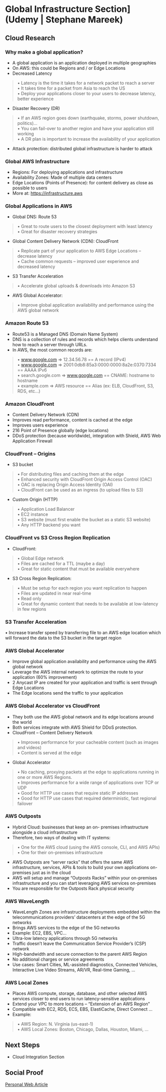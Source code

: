 
# Global Infrastructure Section] (Udemy | Stephane Mareek)

## Cloud Research

### Why make a global application?
- A global application is an application deployed in multiple geographies
- On AWS: this could be Regions and / or Edge Locations
- Decreased Latency
>• Latency is the time it takes for a network packet to reach a server
<br>• It takes time for a packet from Asia to reach the US
<br>• Deploy your applications closer to your users to decrease latency, better experience

- Disaster Recovery (DR)
>• If an AWS region goes down (earthquake, storms, power shutdown, politics)…
<br>• You can fail-over to another region and have your application still working
<br>• A DR plan is important to increase the availability of your application 
- Attack protection: distributed global infrastructure is harder to attack 


### Global AWS Infrastructure 
- Regions: For deploying 
applications and 
infrastructure
- Availability Zones: Made 
of multiple data centers
- Edge Locations (Points 
of Presence): for 
content delivery as 
close as possible to 
users
- More at: https://infrastructure.aws

### Global Applications in AWS
- Global DNS: Route 53
>• Great to route users to the closest deployment with least latency
<br>• Great for disaster recovery strategies

- Global Content Delivery Network (CDN): CloudFront
>• Replicate part of your application to AWS Edge Locations – decrease latency
<br>• Cache common requests – improved user experience and decreased latency

- S3 Transfer Acceleration
>• Accelerate global uploads & downloads into Amazon S3

- AWS Global Accelerator:
>• Improve global application availability and performance using the AWS global 
network

### Amazon Route 53
- Route53 is a Managed DNS (Domain Name System)
- DNS is a collection of rules and records which helps clients understand 
how to reach a server through URLs. 
- In AWS, the most common records are:
>• www.google.com => 12.34.56.78 == A record (IPv4)
<br>• www.google.com => 2001:0db8:85a3:0000:0000:8a2e:0370:7334 == AAAA IPv6
<br>• search.google.com => www.google.com == CNAME: hostname to hostname
<br>• example.com => AWS resource == Alias (ex: ELB, CloudFront, S3, RDS, etc…)


### Amazon CloudFront
- Content Delivery Network (CDN)
- Improves read performance, content 
is cached at the edge
- Improves users experience
- 216 Point of Presence globally (edge 
locations)
- DDoS protection (because 
worldwide), integration with Shield, 
AWS Web Application Firewall

### CloudFront – Origins 
- S3 bucket 
>• For distributing files and caching them at the edge 
<br>• Enhanced security with CloudFront Origin Access Control (OAC) 
<br>• OAC is replacing Origin Access Identity (OAI) 
<br>• CloudFront can be used as an ingress (to upload files to S3) 

- Custom Origin (HTTP) 
>• Application Load Balancer 
<br>• EC2 instance 
<br>• S3 website (must first enable the bucket as a static S3 website) 
<br>• Any HTTP backend you want


### CloudFront vs S3 Cross Region Replication
- CloudFront:
>• Global Edge network
<br>• Files are cached for a TTL (maybe a day)
<br>• Great for static content that must be available everywhere

- S3 Cross Region Replication:
>• Must be setup for each region you want replication to happen
<br>• Files are updated in near real-time
<br>• Read only
<br>• Great for dynamic content that needs to be available at low-latency in few regions

### S3 Transfer Acceleration
• Increase transfer speed by transferring file to an AWS edge location 
which will forward the data to the S3 bucket in the target region

### AWS Global Accelerator
- Improve global application availability
and performance using the AWS 
global network
- Leverage the AWS internal network 
to optimize the route to your 
application (60% improvement)
- 2 Anycast IP are created for your 
application and traffic is sent through 
Edge Locations
- The Edge locations send the traffic to 
your application

### AWS Global Accelerator vs CloudFront
- They both use the AWS global network and its edge locations around the world
- Both services integrate with AWS Shield for DDoS protection.
- CloudFront – Content Delivery Network
>• Improves performance for your cacheable content (such as images and videos) 
<br>• Content is served at the edge

- Global Accelerator 
>• No caching, proxying packets at the edge to applications running in one or more AWS Regions.
<br>• Improves performance for a wide range of applications over TCP or UDP 
<br>• Good for HTTP use cases that require static IP addresses 
<br>• Good for HTTP use cases that required deterministic, fast regional failover

### AWS Outposts 
- Hybrid Cloud: businesses that keep an on- premises infrastructure alongside a cloud 
infrastructure
- Therefore, two ways of dealing with IT systems: 
>• One for the AWS cloud (using the AWS console, 
CLI, and AWS APIs)
<br>• One for their on-premises infrastructure 

- AWS Outposts are “server racks” that offers the 
same AWS infrastructure, services, APIs & tools 
to build your own applications on-premises just as in the cloud
- AWS will setup and manage “Outposts Racks” 
within your on-premises infrastructure and you can start leveraging AWS services on-premises
- You are responsible for the Outposts Rack 
physical security

### AWS WaveLength
- WaveLength Zones are infrastructure deployments embedded within the telecommunications providers’ 
datacenters at the edge of the 5G networks
- Brings AWS services to the edge of the 5G networks
- Example: EC2, EBS, VPC…
- Ultra-low latency applications through 5G networks
- Traffic doesn’t leave the Communication Service 
Provider’s (CSP) network
- High-bandwidth and secure connection to the parent AWS Region
- No additional charges or service agreements
- Use cases: Smart Cities, ML-assisted diagnostics, Connected Vehicles, Interactive Live Video Streams, AR/VR, 
Real-time Gaming, …

### AWS Local Zones
- Places AWS compute, storage, database, 
and other selected AWS services closer 
to end users to run latency-sensitive 
applications
- Extend your VPC to more locations – “Extension of an AWS Region”
- Compatible with EC2, RDS, ECS, EBS, 
ElastiCache, Direct Connect … 
- Example:
>• AWS Region: N. Virginia (us-east-1)
<br>• AWS Local Zones: Boston, Chicago, Dallas, 
Houston, Miami, …

## Next Steps

- Cloud Integration Section

## Social Proof

[Personal Web Article](https://afifurrohman-id.github.io/article/100DaysOfCloud/cloud.html)
